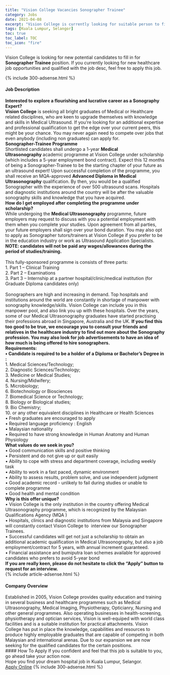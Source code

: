 ```yaml
---
title: "Vision College Vacancies Sonographer Trainee" 
category: Jobs 
date: 2021-04-08 
excerpt: "Vision College is currently looking for suitable person to fill in the Sonographer Trainee which positioned at Kuala Lumpur, Selangor" 
tags: [Kuala Lumpur, Selangor] 
toc: true 
toc_label: TOC 
toc_icon: "fire" 
--- 
```


<p>Vision College is looking for new potential candidates to fill in for <b>Sonographer Trainee</b> position. If you currently looking for new healthcare job opportunities and qualified with the job desc, feel free to apply this job.
</p>{% include 300-adsense.html %} 
<div><div><h4>Job Description</h4></div><div><div><span><div><div><strong>Interested to explore a flourishing and lucrative career as a Sonography Expert?</strong><br><strong>Vision College</strong> is seeking all bright graduates of Medical or Healthcare related disciplines, who are keen to upgrade themselves with knowledge and skills in Medical Ultrasound. If you're looking for an additional expertise and professional qualification to get the edge over your current peers, this might be your chance. You may never again need to compete over jobs that even anybody (including non graduates) can apply for.<br><div><strong>Sonographer-Trainee Programme</strong><br>Shortlisted candidates shall undergo a 1-year <strong>Medical Ultrasonography&#160;</strong>academic programme at Vision College under scholarship (which includes a 5-year employment bond contract). Expect this 12 months of being a Sonographer-Trainee to be the starting chapter of your future as an ultrasound expert! Upon successful completion of the programme, you shall receive an MQA-approved&#160;<strong>Advanced Diploma in Medical Ultrasonography&#160;</strong>qualification.&#160;By then, you would be a qualified Sonographer with the experience of over 500 ultrasound scans. Hospitals and diagnostic institutions around the country will be after the valuable sonography skills and knowledge that you have acquired.&#160;</div><div><strong>How do I get employed after completing the programme under scholarship?</strong><br>While undergoing the <strong>Medical Ultrasonography</strong> programme, future employers may request to discuss with you a potential employment with them when you complete your studies. Upon agreement from all parties, your future employers shall sign over your bond duration. You may also opt to apply as Sonographer tutors/trainers at Vision College if you prefer to be in the education industry or work as Ultrasound Application Specialists.<br><strong>NOTE: candidates will not be paid any wages/allowances during the period of studies/training.</strong></div><div><br>This fully-sponsored programme is consists of three parts:</div><div>1. Part 1 &#8211; Clinical Training<br>2. Part 2 &#8211; Examinations&#160;</div><div>3. Part 3 &#8211; Internship at a partner hospital/clinic/medical institution (for Graduate Diploma candidates only)<br>&#160;</div><div>Sonographers are high and increasing in demand. Top hospitals and institutions around the world are constantly in shortage of manpower with sonography knowledge/skills. Vision College can include you in this manpower pool, and also link you up with these hospitals. Over the years, some of our Medical Ultrasonography graduates have started practising their professions abroad in Singapore, Australia and the UK.&#160;<strong>If you find this too good to be true, we encourage you to consult your friends and relatives in the healthcare industry to find out more about the Sonography profession. You may also look for job advertisements to have an idea of how much is being offered to hire sonographers.&#160;</strong></div><div><strong>Requirements:<br>&#8226; Candidate is required to be a holder of a Diploma or Bachelor&#8217;s Degree in :</strong><br>1. Medical Sciences/Technology;<br>2. Diagnostic Sciences/Technology;<br>3. Medicine or Medical Studies;<br>4. Nursing/Midwifery;<br>5.&#160;Microbiology;<br>6. Biotechnology or Biosciences<br>7. Biomedical Science or Technology;<br>8. Biology or Biological studies;<br>9. Bio Chemistry;<br>10. or any other equivalent disciplines in Healthcare or Health Sciences&#160;<br>&#8226; Fresh graduates are encouraged to apply<br>&#8226; Required language proficiency : English</div><div>&#8226; Malaysian nationality<br>&#8226; Required to have strong knowledge in Human Anatomy and Human Physiology</div><div><strong>What values do we seek in you?</strong><br>&#8226; Good communication skills and positive thinking<br>&#8226; Persistent and do not give up or quit easily<br>&#8226; Ability to cope with stress and department coverage, including weekly task<br>&#8226; Ability to work in a fast paced, dynamic environment<br>&#8226; Ability to assess results, problem solve, and use independent judgment</div><div>&#8226; Good academic record - unlikely to fail during studies or unable to complete programme</div><div>&#8226; Good health and mental condition</div><div><strong>Why is this offer unique?</strong></div><div>&#8226; Vision College is the only institution in the country offering Medical Ultrasonography programme, which is recognized by the Malaysian Qualifications Agency (MQA )</div><div>&#8226; Hospitals, clinics and diagnostic institutions from Malaysia and Singapore will constantly contact Vision College to&#160; interview our Sonographer Trainees.&#160;</div><div>&#8226; Successful candidates will get not just a scholarship to obtain an additional academic qualification in Medical Ultrasonography, but also a job employment/contract for 5 years, with annual increment guaranteed.</div><div>&#8226; Financial assistance and bumiputra loan schemes available for approved candidates who prefers to avoid 5-year bond&#160;</div><div><strong>If you are really keen, please do not hesitate to click the &#8220;Apply&#8221; button to request for an interview.</strong></div></div></div></span></div></div></div> 
{% include article-adsense.html %} 
<div><div><h4>Company Overview</h4></div><div><div><span><div><div>
	Established in 2005, Vision College provides quality education and training in several business and healthcare programmes such as Medical Ultrasonography, Medical Imaging, Physiotherapy, Opticianry, Nursing and other general programmes. Also operating businesses in health-screening, physiotherapy and optician services, Vision is well-equiped with world class facilities and is a suitable institution for practical attachments. Vision College has put in place the knowledge, capabilities and resources to produce highly employable graduates that are capable of competing in both Malaysian and international arenas. Due to our expansion we are now seeking for the qualified candidates for the certain positions.</div></div></span></div></div></div> 
#### How To Apply 
If you confident and feel that this job is suitable to you, go ahead take your action now. <br/> 
Hope you find your dream hospital job in Kuala Lumpur, Selangor. <br/> 
<a href="https://www.jobstreet.com.my/en/job/sonographer-trainee-4529012?jobId=jobstreet-my-job-4529012" class="btn btn--warning" target="_blank" rel="nofollow noopenner">Apply Online</a> 
{% include 300-adsense.html %} 